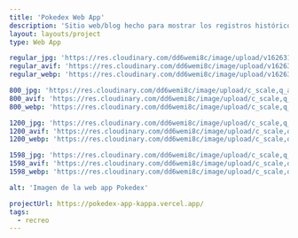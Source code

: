 ```yaml
---
title: 'Pokedex Web App'
description: 'Sitio web/blog hecho para mostrar los registros históricos de la Arquitectura en Venezuela a través de su historia.'
layout: layouts/project
type: Web App

regular_jpg: 'https://res.cloudinary.com/dd6wemi8c/image/upload/v1626310545/portfolio/pokedex_xlkmw6.jpg'
regular_avif: 'https://res.cloudinary.com/dd6wemi8c/image/upload/v1626310545/portfolio/pokedex_xlkmw6'
regular_webp: 'https://res.cloudinary.com/dd6wemi8c/image/upload/v1626310545/portfolio/pokedex_xlkmw6.webp'

800_jpg: 'https://res.cloudinary.com/dd6wemi8c/image/upload/c_scale,q_auto,w_800/v1626310545/portfolio/pokedex_xlkmw6.jpg'
800_avif: 'https://res.cloudinary.com/dd6wemi8c/image/upload/c_scale,q_auto,w_800/v1626310545/portfolio/pokedex_xlkmw6'
800_webp: 'https://res.cloudinary.com/dd6wemi8c/image/upload/c_scale,q_auto,w_800/v1626310545/portfolio/pokedex_xlkmw6.webp'

1200_jpg: 'https://res.cloudinary.com/dd6wemi8c/image/upload/c_scale,q_auto,w_1200/v1626310545/portfolio/pokedex_xlkmw6.jpg'
1200_avif: 'https://res.cloudinary.com/dd6wemi8c/image/upload/c_scale,q_auto,w_1200/v1626310545/portfolio/pokedex_xlkmw6'
1200_webp: 'https://res.cloudinary.com/dd6wemi8c/image/upload/c_scale,q_auto,w_1200/v1626310545/portfolio/pokedex_xlkmw6.webp'

1598_jpg: 'https://res.cloudinary.com/dd6wemi8c/image/upload/c_scale,q_auto,w_1598/v1626310545/portfolio/pokedex_xlkmw6.jpg'
1598_avif: 'https://res.cloudinary.com/dd6wemi8c/image/upload/c_scale,q_auto,w_1598/v1626310545/portfolio/pokedex_xlkmw6'
1598_webp: 'https://res.cloudinary.com/dd6wemi8c/image/upload/c_scale,q_auto,w_1598/v1626310545/portfolio/pokedex_xlkmw6.webp'

alt: 'Imagen de la web app Pokedex'

projectUrl: https://pokedex-app-kappa.vercel.app/
tags:
  - recreo
---
```

